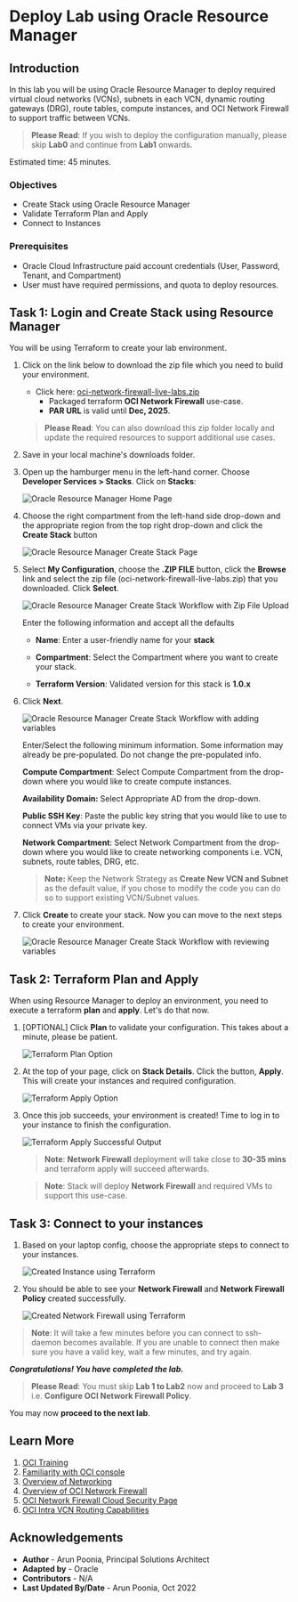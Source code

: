 # Deploy Lab using Oracle Resource Manager

## Introduction

In this lab you will be using Oracle Resource Manager to deploy required virtual cloud networks (VCNs), subnets in each VCN, dynamic routing gateways (DRG), route tables, compute instances, and OCI Network Firewall to support traffic between VCNs.

> **Please Read**: If you wish to deploy the configuration manually, please skip **Lab0** and continue from **Lab1** onwards.

Estimated time: 45 minutes.

### Objectives

   - Create Stack using Oracle Resource Manager
   - Validate Terraform Plan and Apply
   - Connect to Instances

### Prerequisites

- Oracle Cloud Infrastructure paid account credentials (User, Password, Tenant, and Compartment)
- User must have required permissions, and quota to deploy resources.

## Task 1: Login and Create Stack using Resource Manager

You will be using Terraform to create your lab environment.

1.  Click on the link below to download the zip file which you need to build your environment.  

    - Click here: [oci-network-firewall-live-labs.zip](https://objectstorage.us-ashburn-1.oraclecloud.com/p/NlkE3VlkA0kwaYKviti6g9Afhy4W2DHpeduNWl63xIKOHWB-87asj2axKTaHdI3L/n/partners/b/files/o/oci-network-firewall.zip) 
        - Packaged terraform **OCI Network Firewall** use-case.
        - **PAR URL** is valid until **Dec, 2025**.

    > **Please Read**: You can also download this zip folder locally and update the required resources to support additional use cases. 

2.  Save in your local machine's downloads folder.

3.  Open up the hamburger menu in the left-hand corner.  Choose **Developer Services > Stacks**. Click on **Stacks**: 

    ![Oracle Resource Manager Home Page](./images/orm-home-page.png " ")

4. Choose the right compartment from the left-hand side drop-down and the appropriate region from the top right drop-down and click the **Create Stack** button

    ![Oracle Resource Manager Create Stack Page](./images/create-stack-page.png " ")

5.  Select **My Configuration**, choose the **.ZIP FILE** button, click the **Browse** link and select the zip file (oci-network-firewall-live-labs.zip) that you downloaded. Click **Select**.

    ![Oracle Resource Manager Create Stack Workflow with Zip File Upload](./images/myconfiguration-upload-zip-initial-configuration.png " ")

    Enter the following information and accept all the defaults

    - **Name**: Enter a user-friendly name for your **stack** 

    - **Compartment**: Select the Compartment where you want to create your stack. 

    - **Terraform Version**: Validated version for this stack is **1.0.x**

6.  Click **Next**. 

    ![Oracle Resource Manager Create Stack Workflow with adding variables](./images/myconfiguration-upload-zip-initial-configuration-step2.png " ")

    Enter/Select the following minimum information. Some information may already be pre-populated. Do not change the pre-populated info.

    **Compute Compartment**: Select Compute Compartment from the drop-down where you would like to create compute instances. 

    **Availability Domain:** Select Appropriate AD from the drop-down. 

    **Public SSH Key**: Paste the public key string that you would like to use to connect VMs via your private key.

    **Network Compartment**: Select Network Compartment from the drop-down where you would like to create networking components i.e. VCN, subnets, route tables, DRG, etc.  

    > **Note:** Keep the Network Strategy as **Create New VCN and Subnet** as the default value, if you chose to modify the code you can do so to support existing VCN/Subnet values. 

6. Click **Create** to create your stack. Now you can move to the next steps to create your environment.

    ![Oracle Resource Manager Create Stack Workflow with reviewing variables](./images/myconfiguration-upload-zip-initial-configuration-step3.png " ")

## Task 2: Terraform Plan and Apply

When using Resource Manager to deploy an environment, you need to execute a terraform **plan** and **apply**. Let's do that now.

1. [OPTIONAL] Click **Plan** to validate your configuration. This takes about a minute, please be patient.

    ![Terraform Plan Option](./images/terraform-plan.png " ")

2.  At the top of your page, click on **Stack Details**.  Click the button, **Apply**. This will create your instances and required configuration.

    ![Terraform Apply Option](./images/terraform-apply.png " ")

3.  Once this job succeeds, your environment is created! Time to log in to your instance to finish the configuration.

    ![Terraform Apply Successful Output](./images/terraform-apply-success.png " ")

    > **Note**: **Network Firewall** deployment will take close to **30-35 mins** and terraform apply will succeed afterwards. 

    > **Note**: Stack will deploy **Network Firewall** and required VMs to support this use-case.

## Task 3: Connect to your instances

1. Based on your laptop config, choose the appropriate steps to connect to your instances. 

   ![Created Instance using Terraform](./images/final-instances.png " ")

2. You should be able to see your **Network Firewall** and **Network Firewall Policy** created successfully. 

   ![Created Network Firewall using Terraform](./images/network-firewall.png " ")

> **Note**: It will take a few minutes before you can connect to ssh-daemon becomes available. If you are unable to connect then make sure you have a valid key, wait a few minutes, and try again.

***Congratulations! You have completed the lab.***

> **Please Read**: You must skip **Lab 1 to Lab2** now and proceed to **Lab 3** i.e. **Configure OCI Network Firewall Policy**. 

You may now **proceed to the next lab**.

## Learn More

1. [OCI Training](https://www.oracle.com/cloud/iaas/training/)
2. [Familiarity with OCI console](https://docs.us-phoenix-1.oraclecloud.com/Content/GSG/Concepts/console.htm)
3. [Overview of Networking](https://docs.us-phoenix-1.oraclecloud.com/Content/Network/Concepts/overview.htm)
4. [Overview of OCI Network Firewall](https://docs.oracle.com/en-us/iaas/Content/network-firewall/overview.htm)
5. [OCI Network Firewall Cloud Security Page](https://www.oracle.com/security/cloud-security/network-firewall/)
6. [OCI Intra VCN Routing Capabilities](https://docs.oracle.com/en-us/iaas/Content/Network/Tasks/managingroutetables.htm)

## Acknowledgements

- **Author** - Arun Poonia, Principal Solutions Architect
- **Adapted by** - Oracle
- **Contributors** - N/A
- **Last Updated By/Date** - Arun Poonia, Oct 2022